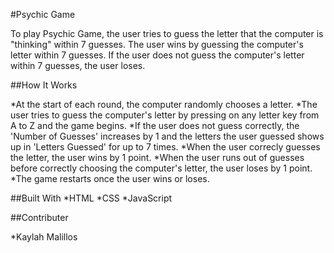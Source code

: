 #Psychic Game

To play Psychic Game, the user tries to guess the letter that the computer is "thinking" within 7 guesses.
The user wins by guessing the computer's letter within 7 guesses. 
If the user does not guess the computer's letter within 7 guesses, the user loses.

##How It Works

*At the start of each round, the computer randomly chooses a letter. 
*The user tries to guess the computer's letter by pressing on any letter key from A to Z and the game begins.
*If the user does not guess correctly, the 'Number of Guesses' increases by 1 and the letters the user guessed shows up in 'Letters Guessed' for up to 7 times.
*When the user correcly guesses the letter, the user wins by 1 point. 
*When the user runs out of guesses before correctly choosing the computer's letter, the user loses by 1 point. 
*The game restarts once the user wins or loses.

##Built With
*HTML
*CSS
*JavaScript

##Contributer

*Kaylah Malillos